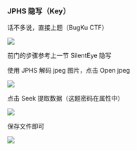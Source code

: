 ### JPHS 隐写（Key）

话不多说，直接上题（BugKu CTF）

![](https://pic1.imgdb.cn/item/677258a7d0e0a243d4ec8c5a.jpg)

前门的步骤参考上一节 SilentEye 隐写

使用 JPHS 解码 jpeg 图片，点击 Open jpeg

![](https://pic1.imgdb.cn/item/67725978d0e0a243d4ec8c95.jpg)

点击 Seek 提取数据（这题密码在属性中）

![](https://pic1.imgdb.cn/item/677259a1d0e0a243d4ec8ca0.jpg)

保存文件即可

![](https://pic1.imgdb.cn/item/67725a31d0e0a243d4ec8ccf.jpg)